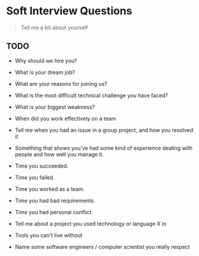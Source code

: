 
# Soft Interview Questions

> Tell me a bit about yourself

<!-- 
    
My name is Shadab Zafar.

I have a huge penchant for writing code and have been doing it in some form or the other since my 10th class boards ended -- that's 2009.

~~I started with writing Batch Scripts but have come a long way from then.~~

I've come a long way from then in terms of the quality of code that I write and projects that I work on.

I've been doing a lot of Python based web dev projects lately, for example both of my GSoC projects included working with Flask based web applications.

I really believe in the power of automation and like writing small tools that smooth out my workflow for example I wrote a utility that uses a movie API to help me decide what movie to watch.

This friday, I developed a resume portal, in PHP, from scratch, and deployed it by the evening on a personal server. That is how those resumes reached you.

~~I can also fix merge conflicts in my sleep.~~

-->

## TODO

* Why should we hire you?
* What is your dream job?
* What are your reasons for joining us?

* What is the most difficult technical challenge you have faced?

* What is your biggest weakness?

* When did you work effectively on a team
* Tell me when you had an issue in a group project, and how you resolved it

* Something that shows you've had some kind of experience dealing with people and how well you manage it.

* Time you succeeded.
* Time you failed.
* Time you worked as a team.
* Time you had bad requirements.
* Time you had personal conflict.

* Tell me about a project you used technology or language X in

* Tools you can't live without
* Name some software engineers / computer scientist you really respect
